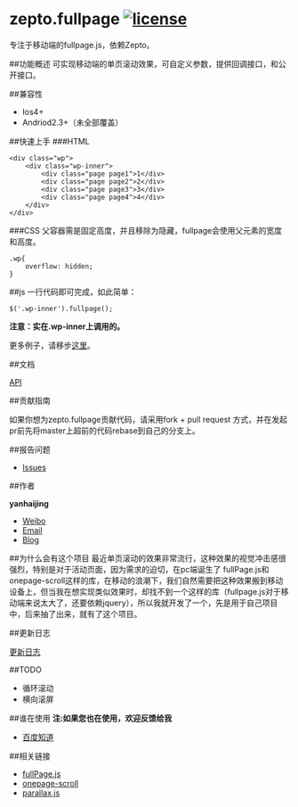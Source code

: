 zepto.fullpage [![license](https://img.shields.io/badge/license-MIT-blue.svg)](https://github.com/yanhaijing/zepto.fullpage/blob/master/MIT-LICENSE.txt)
==============

专注于移动端的fullpage.js，依赖Zepto。

##功能概述
可实现移动端的单页滚动效果，可自定义参数，提供回调接口，和公开接口。

##兼容性

- Ios4+
- Andriod2.3+（未全部覆盖）

##快速上手
###HTML

	<div class="wp">
        <div class="wp-inner">
            <div class="page page1">1</div>
            <div class="page page2">2</div>
            <div class="page page3">3</div>
            <div class="page page4">4</div>
        </div>
    </div>

###CSS
父容器需是固定高度，并且移除为隐藏，fullpage会使用父元素的宽度和高度。

	.wp{
	    overflow: hidden;            
	}

##js
一行代码即可完成，如此简单：

	$('.wp-inner').fullpage();

**注意：实在.wp-inner上调用的。**

更多例子，请移步[这里](demo)。

##文档

[API](doc/api.md)

##贡献指南

如果你想为zepto.fullpage贡献代码，请采用fork + pull request 方式，并在发起pr前先将master上超前的代码rebase到自己的分支上。

##报告问题

- [Issues](https://github.com/yanhaijing/zepto.fullpage/issues "报告问题")

##作者

**yanhaijing**

- [Weibo](http://weibo.com/yanhaijing1234 "yanhaijing's Weibo")
- [Email](mailto:yanhaijing@yeah.net "yanhaijing's Email")
- [Blog](http://yanhaijing.com "yanhaijing's Blog")

##为什么会有这个项目
最近单页滚动的效果非常流行，这种效果的视觉冲击感很强烈，特别是对于活动页面，因为需求的迫切，在pc端诞生了 fullPage.js和onepage-scroll这样的库，在移动的浪潮下，我们自然需要把这种效果搬到移动设备上，但当我在想实现类似效果时，却找不到一个这样的库（fullpage.js对于移动端来说太大了，还要依赖jquery），所以我就开发了一个，先是用于自己项目中，后来抽了出来，就有了这个项目。

##更新日志

[更新日志](CHANGELOG.md)

##TODO
- 循环滚动
- 横向滚屏

##谁在使用
**注:如果您也在使用，欢迎反馈给我**

- [百度知道](http://zhidao.baidu.com/s/5_0-page/index.html)

##相关链接
- [fullPage.js](https://github.com/alvarotrigo/fullPage.js)
- [onepage-scroll](https://github.com/peachananr/onepage-scroll)
- [parallax.js](https://github.com/hahnzhu/parallax.js)
